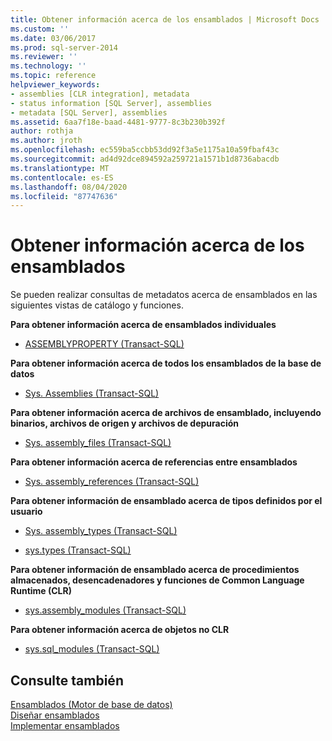 ```yaml
---
title: Obtener información acerca de los ensamblados | Microsoft Docs
ms.custom: ''
ms.date: 03/06/2017
ms.prod: sql-server-2014
ms.reviewer: ''
ms.technology: ''
ms.topic: reference
helpviewer_keywords:
- assemblies [CLR integration], metadata
- status information [SQL Server], assemblies
- metadata [SQL Server], assemblies
ms.assetid: 6aa7f18e-baad-4481-9777-8c3b230b392f
author: rothja
ms.author: jroth
ms.openlocfilehash: ec559ba5ccbb53dd92f3a5e1175a10a59fbaf43c
ms.sourcegitcommit: ad4d92dce894592a259721a1571b1d8736abacdb
ms.translationtype: MT
ms.contentlocale: es-ES
ms.lasthandoff: 08/04/2020
ms.locfileid: "87747636"
---
```

# <a name="getting-information-about-assemblies"></a>Obtener información acerca de los ensamblados
  Se pueden realizar consultas de metadatos acerca de ensamblados en las siguientes vistas de catálogo y funciones.  
  
 **Para obtener información acerca de ensamblados individuales**  
  
-   [ASSEMBLYPROPERTY &#40;Transact-SQL&#41;](/sql/t-sql/functions/assemblyproperty-transact-sql)  
  
 **Para obtener información acerca de todos los ensamblados de la base de datos**  
  
-   [Sys. Assemblies &#40;Transact-SQL&#41;](/sql/relational-databases/system-catalog-views/sys-assemblies-transact-sql)  
  
 **Para obtener información acerca de archivos de ensamblado, incluyendo binarios, archivos de origen y archivos de depuración**  
  
-   [Sys. assembly_files &#40;Transact-SQL&#41;](/sql/relational-databases/system-catalog-views/sys-assembly-files-transact-sql)  
  
 **Para obtener información acerca de referencias entre ensamblados**  
  
-   [Sys. assembly_references &#40;Transact-SQL&#41;](/sql/relational-databases/system-catalog-views/sys-assembly-references-transact-sql)  
  
 **Para obtener información de ensamblado acerca de tipos definidos por el usuario**  
  
-   [Sys. assembly_types &#40;Transact-SQL&#41;](/sql/relational-databases/system-catalog-views/sys-assembly-types-transact-sql)  
  
-   [sys.types &#40;Transact-SQL&#41;](/sql/relational-databases/system-catalog-views/sys-types-transact-sql)  
  
 **Para obtener información de ensamblado acerca de procedimientos almacenados, desencadenadores y funciones de Common Language Runtime (CLR)**  
  
-   [sys.assembly_modules &#40;Transact-SQL&#41;](/sql/relational-databases/system-catalog-views/sys-assembly-modules-transact-sql)  
  
 **Para obtener información acerca de objetos no CLR**  
  
-   [sys.sql_modules &#40;Transact-SQL&#41;](/sql/relational-databases/system-catalog-views/sys-sql-modules-transact-sql)  
  
## <a name="see-also"></a>Consulte también  
 [Ensamblados &#40;Motor de base de datos&#41;](../../relational-databases/clr-integration/assemblies-database-engine.md)   
 [Diseñar ensamblados](../../relational-databases/clr-integration/assemblies-designing.md)   
 [Implementar ensamblados](assemblies-implementing.md)  
  
  
